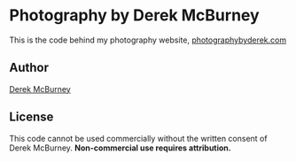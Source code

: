 # Photography by Derek McBurney
This is the code behind my photography website, [photographybyderek.com](http://photographybyderek.com)

## Author
[Derek McBurney](http://dmcbdesign.com)

## License
This code cannot be used commercially without the written consent of
Derek McBurney. **Non-commercial use requires attribution.**